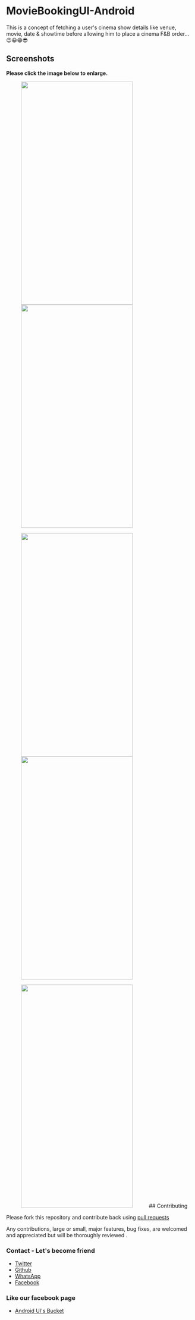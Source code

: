# MovieBookingUI-Android
This is a concept of fetching a user's cinema show details like venue, movie, date & showtime before allowing him to place a cinema F&B order...😉😀😁😎


## Screenshots

**Please click the image below to enlarge.**

<img src="Screenshot/Screenshot1.jpg" height="600" width="300" hspace="40"><img src="Screenshot/Screenshot2.jpg" height="600" width="300" hspace="40">

<img src="Screenshot/Screenshot3.jpg" height="600" width="300" hspace="40"><img src="Screenshot/Screenshot4.jpg" height="600" width="300" hspace="40">

<img src="Screenshot/Screenshot5.jpg" height="600" width="300" hspace="40">
## Contributing

Please fork this repository and contribute back using
[pull requests](https://github.com/vimalcvs/Shotang-App)

Any contributions, large or small, major features, bug fixes, are welcomed and appreciated
but will be thoroughly reviewed .

### Contact - Let's become friend
- [Twitter](https://twitter.com/vimalvishwakar6)
- [Github](https://github.com/vimalcvs)
- [WhatsApp](https://wa.me/919792313278/)
- [Facebook](https://www.facebook.com/vimalcvs)

### Like our facebook page
- [Android UI's Bucket](https://www.facebook.com/vimalcvs)

